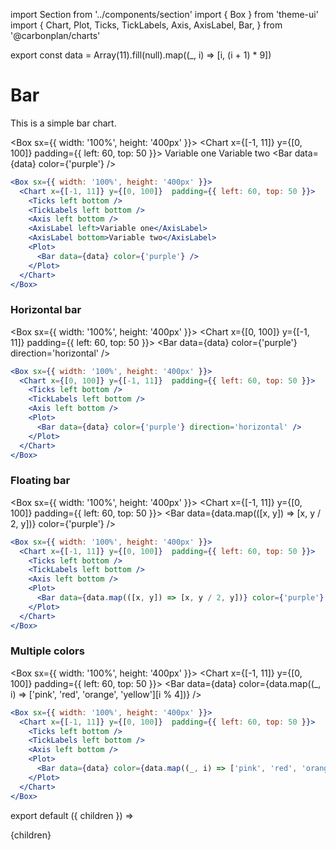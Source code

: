 import Section from '../components/section'
import { Box } from 'theme-ui'
import {
  Chart,
  Plot,
  Ticks,
  TickLabels,
  Axis,
  AxisLabel,
  Bar,
} from '@carbonplan/charts'

export const data = Array(11).fill(null).map((_, i) => [i, (i + 1) * 9])

# Bar

This is a simple bar chart.

<Box sx={{ width: '100%', height: '400px' }}>
  <Chart x={[-1, 11]} y={[0, 100]}  padding={{ left: 60, top: 50 }}>
    <Ticks left bottom />
    <TickLabels left bottom />
    <Axis left bottom />
    <AxisLabel left>Variable one</AxisLabel>
    <AxisLabel bottom>Variable two</AxisLabel>
    <Plot>
      <Bar data={data} color={'purple'} />
    </Plot>
  </Chart>
</Box>

```jsx
<Box sx={{ width: '100%', height: '400px' }}>
  <Chart x={[-1, 11]} y={[0, 100]}  padding={{ left: 60, top: 50 }}>
    <Ticks left bottom />
    <TickLabels left bottom />
    <Axis left bottom />
    <AxisLabel left>Variable one</AxisLabel>
    <AxisLabel bottom>Variable two</AxisLabel>
    <Plot>
      <Bar data={data} color={'purple'} />
    </Plot>
  </Chart>
</Box>
```

### Horizontal bar

<Box sx={{ width: '100%', height: '400px' }}>
  <Chart x={[0, 100]} y={[-1, 11]}  padding={{ left: 60, top: 50 }}>
    <Ticks left bottom />
    <TickLabels left bottom />
    <Axis left bottom />
    <Plot>
      <Bar data={data} color={'purple'} direction='horizontal' />
    </Plot>
  </Chart>
</Box>

```jsx
<Box sx={{ width: '100%', height: '400px' }}>
  <Chart x={[0, 100]} y={[-1, 11]}  padding={{ left: 60, top: 50 }}>
    <Ticks left bottom />
    <TickLabels left bottom />
    <Axis left bottom />
    <Plot>
      <Bar data={data} color={'purple'} direction='horizontal' />
    </Plot>
  </Chart>
</Box>
```

### Floating bar

<Box sx={{ width: '100%', height: '400px' }}>
  <Chart x={[-1, 11]} y={[0, 100]}  padding={{ left: 60, top: 50 }}>
    <Ticks left bottom />
    <TickLabels left bottom />
    <Axis left bottom />
    <Plot>
      <Bar data={data.map(([x, y]) => [x, y / 2, y])} color={'purple'} />
    </Plot>
  </Chart>
</Box>

```jsx
<Box sx={{ width: '100%', height: '400px' }}>
  <Chart x={[-1, 11]} y={[0, 100]}  padding={{ left: 60, top: 50 }}>
    <Ticks left bottom />
    <TickLabels left bottom />
    <Axis left bottom />
    <Plot>
      <Bar data={data.map(([x, y]) => [x, y / 2, y])} color={'purple'} />
    </Plot>
  </Chart>
</Box>
```

### Multiple colors

<Box sx={{ width: '100%', height: '400px' }}>
  <Chart x={[-1, 11]} y={[0, 100]}  padding={{ left: 60, top: 50 }}>
    <Ticks left bottom />
    <TickLabels left bottom />
    <Axis left bottom />
    <Plot>
      <Bar data={data} color={data.map((_, i) => ['pink', 'red', 'orange', 'yellow'][i % 4])} />
    </Plot>
  </Chart>
</Box>

```jsx
<Box sx={{ width: '100%', height: '400px' }}>
  <Chart x={[-1, 11]} y={[0, 100]}  padding={{ left: 60, top: 50 }}>
    <Ticks left bottom />
    <TickLabels left bottom />
    <Axis left bottom />
    <Plot>
      <Bar data={data} color={data.map((_, i) => ['pink', 'red', 'orange', 'yellow'][i % 4])} />
    </Plot>
  </Chart>
</Box>
```

export default ({ children }) => <Section name='bar'>{children}</Section>
